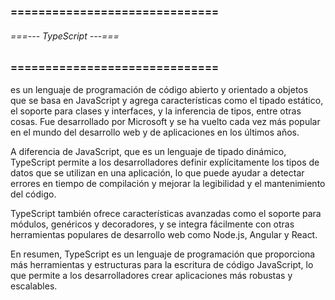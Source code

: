 ### ============================== ###
###### ===--- TypeScript ---=== ######
### ============================== ###

[](TypeScript) es un lenguaje de programación de código abierto y orientado a objetos que se basa en JavaScript y agrega características como el tipado estático, el soporte para clases y interfaces, y la inferencia de tipos, entre otras cosas. Fue desarrollado por Microsoft y se ha vuelto cada vez más popular en el mundo del desarrollo web y de aplicaciones en los últimos años.

A diferencia de JavaScript, que es un lenguaje de tipado dinámico, TypeScript permite a los desarrolladores definir explícitamente los tipos de datos que se utilizan en una aplicación, lo que puede ayudar a detectar errores en tiempo de compilación y mejorar la legibilidad y el mantenimiento del código.

TypeScript también ofrece características avanzadas como el soporte para módulos, genéricos y decoradores, y se integra fácilmente con otras herramientas populares de desarrollo web como Node.js, Angular y React.

En resumen, TypeScript es un lenguaje de programación que proporciona más herramientas y estructuras para la escritura de código JavaScript, lo que permite a los desarrolladores crear aplicaciones más robustas y escalables.